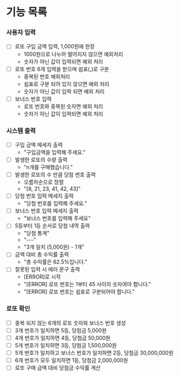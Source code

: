 # 기능 목록
### 사용자 입력
- [ ] 로또 구입 금액 입력, 1,000원에 한장
  - 1000원으로 나누어 떨어지지 않으면 예외처리
  - 숫자가 아닌 값이 입력되면 예외 처리
- [ ] 로또 번호 6개 입력을 받으며 쉽표(,)로 구분
  - 중복된 번호 예외처리
  - 쉽표로 구분 되어 있지 않으면 예외 처리
  - 숫자가 아닌 값이 입력 되면 예외 처리
- [ ] 보너스 번호 입력
  - 로또 번호와 중복된 숫자면 예외 처리
  - 숫자가 아닌 값이 입력되면 예외 처리

### 시스템 출력
- [ ] 구입 금액 메세지 출력
  - "구입금액을 입력해 주세요."
- [ ] 발생한 로또의 수량 출력
  - "n개를 구매했습니다."
- [ ] 발생한 로또의 수 만큼 당첨 번호 출력
  - 오름차순으로 정렬 
  - "[8, 21, 23, 41, 42, 43]"
- [ ] 당첨 번호 입력 메세지 출력
  - "당첨 번호를 입력해 주세요."
- [ ] 보너스 번호 입력 메세지 출력
  - "보너스 번호를 입력해 주세요"
- [ ] 5등부터 1등 순서로 당첨 내역 출력
  - "당첨 통계"
  - "---"
  - "3개 일치 (5,000원) - 1개"
- [ ] 금액 대비 총 수익률 출력
  - "총 수익률은 62.5%입니다."
- [ ] 잘못된 입력 시 에러 문구 출력
  - [ERROR]로 시작
  - "[ERROR] 로또 번호는 1부터 45 사이의 숫자여야 합니다."
  - "[ERROR] 로또 번호는 쉽표로 구분되어야 합니다."

### 로또 확인
- [ ] 중복 되지 않는 6개의 로또 숫자와 보너스 번호 생성
- [ ] 3개 번호가 일치하면 5등, 당첨금 5,000원
- [ ] 4개 번호가 일치하면 4등, 당첨금 50,000원
- [ ] 5개 번호가 일치하면 3등, 당첨금 1,500,000원
- [ ] 5개 번호가 일치하고 보너스 번호가 일치하면 2등, 당첨금 30,000,000원
- [ ] 6개 번호가 모두 일치하면 1등, 당첨금 2,000,000원
- [ ] 로또 구매 금액 대비 당첨금 수익률 계산